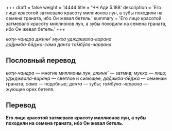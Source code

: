 +++
draft = false
weight = 14444
title = 'ЧЧ Ади 5.188'
description = 'Его лицо красотой затмевало красоту миллионов лун, а зубы походили на семена граната, ибо Он жевал бетель.'
summary = 'Его лицо красотой затмевало красоту миллионов лун, а зубы походили на семена граната, ибо Он жевал бетель.'
+++

_кот̣и-чандра джини’ мукха уджджвала-варан̣а  
да̄д̣имба-бӣджа-сама данта та̄мбӯла-чарван̣а_

## Пословный перевод

_кот̣и_\-_чандра_ — многие миллионы лун; _джини’_ — затмив; _мукха_ — лицо; _уджджвала_\-_варан̣а_ — светлое и сияющее; _да̄д̣имба_\-_бӣджа_ — семенам граната; _сама_ — подобные; _данта_ — зубы; _та̄мбӯла_\-_чарван̣а_ — жующие орех бетеля.

## Перевод

**Его лицо красотой затмевало красоту миллионов лун, а зубы походили на семена граната, ибо Он жевал бетель.**
